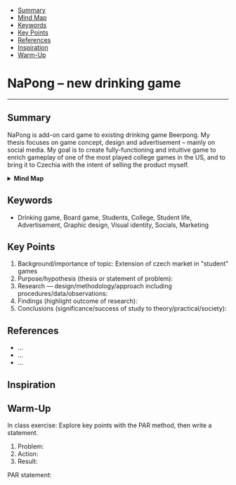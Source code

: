 <!-- Table of Contents, in-page navigation -->

- [Summary](#summary)
- [Mind Map](#mind-map)
- [Keywords](#keywords)
- [Key Points](#key-points)
- [References](#references)
- [Inspiration](#inspiration)
- [Warm-Up](#warm-up)

# NaPong – new drinking game
---
## Summary

NaPong is add-on card game to existing drinking game Beerpong. My thesis focuses on game concept, design and advertisement – mainly on social media. My goal is to create fully-functioning and intuitive game to enrich gameplay of one of the most played college games in the US, and to bring it to Czechia with the intent of selling the product myself.

<details>
  <summary><b>Mind Map</b></summary>
  <img alt="Gray box placeholder image, for position only." src="./img/thesis-mind-map.png">
</details>

## Keywords

- Drinking game, Board game, Students, College, Student life, Advertisement, Graphic design, Visual identity, Socials, Marketing

## Key Points

<!-- Key points; aim for **30–60 words** each. -->

1. Background/importance of topic: Extension of czech market in "student" games
2. Purpose/hypothesis (thesis or statement of problem):
3. Research — design/methodology/approach including procedures/data/observations:
4. Findings (highlight outcome of research):
5. Conclusions (significance/success of study to theory/practical/society):

## References

<!-- Add reference list. See Reference List Style -->

- …
- …
- …

## Inspiration

<!-- Optional section, see https://evajunkova.github.io/english-for-designers/08-clarity-first/#inspiration -->

## Warm-Up

In class exercise: Explore key points with the PAR method, then write a statement.

1. Problem:
2. Action:
3. Result:

<!-- Put it all together in a statement -->

PAR statement:
